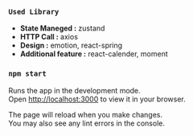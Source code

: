 ### `Used Library`
- **State Maneged :** zustand
- **HTTP Call :** axios
- **Design :** emotion, react-spring
- **Additional feature :** react-calender, moment


### `npm start`

Runs the app in the development mode.\
Open [http://localhost:3000](http://localhost:3000) to view it in your browser.

The page will reload when you make changes.\
You may also see any lint errors in the console.

